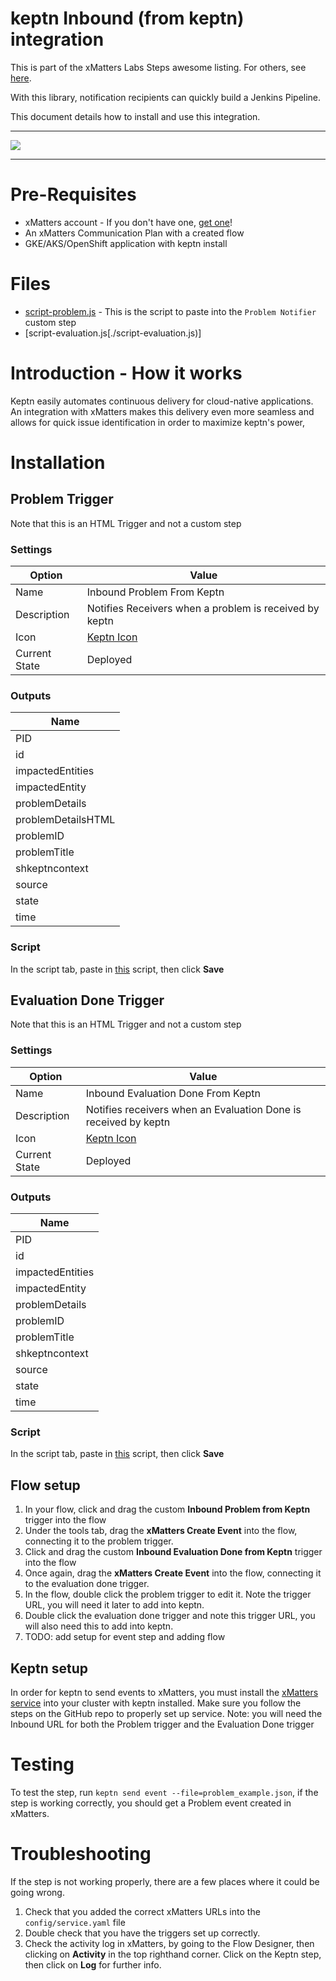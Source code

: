 # keptn Inbound (from keptn) integration
This is part of the xMatters Labs Steps awesome listing. For others, see [here](https://github.com/xmatters/xMatters-Labs-Flow-Steps).

With this library, notification recipients can quickly build a Jenkins Pipeline.

This document details how to install and use this integration. 

---------

<kbd>
<img src="https://github.com/xmatters/xMatters-Labs/raw/master/media/disclaimer.png">
</kbd>

---------
# Pre-Requisites
* xMatters account - If you don't have one, [get one](https://www.xmatters.com)! 
* An xMatters Communication Plan with a created flow
* GKE/AKS/OpenShift application with keptn install

# Files
* [script-problem.js](./script-problem.js) - This is the script to paste into the `Problem Notifier` custom step
* [script-evaluation.js[./script-evaluation.js)]
# Introduction - How it works
Keptn easily automates continuous delivery for cloud-native applications. An integration with xMatters makes this delivery even more seamless and allows for quick issue identification in order to  maximize keptn's power,

# Installation

## Problem Trigger
Note that this is an HTML Trigger and not a custom step

### Settings

| Option                     | Value                                   |
| ---------------------- | ------------------------------- |
| Name                      | Inbound Problem From Keptn |
| Description             | Notifies Receivers when a problem is received by keptn |
| Icon | [Keptn Icon](./keptn-icon.png) |
| Current State | Deployed |

### Outputs

| Name | 
| ------- |
| PID | 
| id | 
| impactedEntities |
| impactedEntity |
| problemDetails |
| problemDetailsHTML |
| problemID |
| problemTitle |
| shkeptncontext |
| source |
| state |
| time |

### Script
In the script tab, paste in [this](./script-problem.js) script, then click **Save**

## Evaluation Done Trigger
Note that this is an HTML Trigger and not a custom step

### Settings

| Option                     | Value                                   |
| ---------------------- | ------------------------------- |
| Name                      | Inbound Evaluation Done From Keptn |
| Description             | Notifies receivers when an Evaluation Done is received by keptn |
| Icon | [Keptn Icon](./keptn-icon.png) |
| Current State | Deployed |

### Outputs

| Name | 
| ------- |
| PID | 
| id | 
| impactedEntities |
| impactedEntity |
| problemDetails |
| problemID |
| problemTitle |
| shkeptncontext |
| source |
| state |
| time |

### Script
In the script tab, paste in [this](./script-evaldone.js) script, then click **Save**

## Flow setup
1. In your flow, click and drag the custom **Inbound Problem from Keptn** trigger into the flow
2. Under the tools tab, drag the **xMatters Create Event** into the flow, connecting it to the problem trigger.
3. Click and drag the custom **Inbound Evaluation Done from Keptn** trigger into the flow
4. Once again, drag the **xMatters Create Event** into the flow, connecting it to the evaluation done trigger.
5. In the flow, double click the problem trigger to edit it. Note the trigger URL, you will need it later to add into keptn.
6. Double click the evaluation done trigger and note this trigger URL, you will also need this to add into keptn.
7. TODO: add setup for event step and adding flow

## Keptn setup
In order for keptn to send events to xMatters, you must install the [xMatters service](https://github.com/michael-sorenson/keptn-xmatters-service) into your cluster with keptn installed. Make sure you follow the steps on the GitHub repo to properly set up service. Note: you will need the Inbound URL for both the Problem trigger and the Evaluation Done trigger

# Testing
To test the step, run `keptn send event --file=problem_example.json`, if the step is working correctly, you should get a Problem event created in xMatters.

# Troubleshooting
If the step is not working properly, there are a few places where it could be going wrong.
1. Check that you added the correct xMatters URLs into the `config/service.yaml` file
2. Double check that you have the triggers set up correctly.
3. Check the activity log in xMatters, by going to the Flow Designer, then clicking on **Activity** in the top righthand corner. Click on the Keptn step, then click on **Log** for further info.

